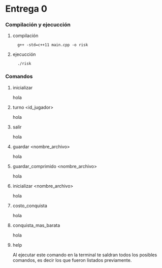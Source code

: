 # Entrega 0

### Compilación y ejecucción
   
1. compilación

         g++ -std=c++11 main.cpp -o risk
   
2. ejecucción

         ./risk

### Comandos

1. inicializar

   hola
   
2. turno <id_jugador>

   hola

3. salir

   hola

4. guardar <nombre_archivo>

   hola

5. guardar_comprimido <nombre_archivo>

   hola

6. inicializar <nombre_archivo>

   hola

7. costo_conquista <territorio>

   hola

8. conquista_mas_barata

   hola

9. help
   
   Al ejecutar este comando en la terminal te saldran todos los posibles comandos, es decir los que fueron listados previamente.
